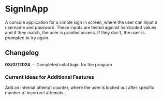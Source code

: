 # SignInApp

A console application for a simple sign in screen, where the user can input a username and password.
These inputs are tested against hardcoded values and if they match, the user is granted access.
If they don't, the user is prompted to try again.

## Changelog

**03/07/2024** 
-- Completed inital logic for the program

### Current Ideas for Additional Features
Add an internal attempt counter, where the user is locked out after specific number of incorrect attempts
